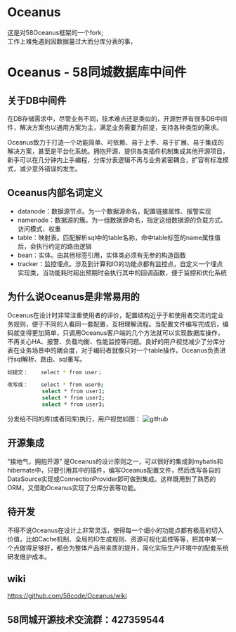 Oceanus
=======
这是对58Oceanus框架的一个fork;<br>
工作上难免遇到因数据量过大而分库分表的事，

# Oceanus  - 58同城数据库中间件

## 关于DB中间件
在DB存储需求中，尽管业务不同，技术难点还是类似的，开源世界有很多DB中间件，解决方案也以通用方案为主，满足业务需要为前提，支持各种类型的需求。

Oceanus致力于打造一个功能简单、可依赖、易于上手、易于扩展、易于集成的解决方案，甚至是平台化系统。拥抱开源，提供各类插件机制集成其他开源项目，新手可以在几分钟内上手编程，分库分表逻辑不再与业务紧密耦合，扩容有标准模式，减少意外错误的发生。

## Oceanus内部名词定义
* datanode：数据源节点。为一个数据源命名，配置链接属性、报警实现
* namenode：数据源的簇。为一组数据源命名，指定这组数据源的负载方式、访问模式、权重
* table：映射表。匹配解析sql中的table名称，命中table标签的name属性值后，会执行约定的路由逻辑
* bean：实体。由其他标签引用，实体类必须有无参的构造函数
* tracker：监控埋点。涉及到计算和IO的功能点都有监控点，自定义一个埋点实现类，当功能耗时超出预期时会执行其中的回调函数，便于监控和优化系统

## 为什么说Oceanus是非常易用的
Oceanus在设计时非常注重使用者的评价，配置结构近乎于和使用者交流约定业务规则，便于不同的人看同一套配置，互相理解流程。当配置文件编写完成后，编码就变得更加简单，只调用Oceanus客户端的几个方法就可以实现数据库操作，不再关心HA、报警、负载均衡、性能监控等问题。良好的用户视觉减少了分库分表在业务场景中的耦合度，对于编码者就像只对一个table操作，Oceanus负责进行sql解析、路由、sql重写。
```sh
如提交：	select * from user；

改写成：	select * from user0;
		   select * from user1;
		   select * from user2;
		   select * from user3;
```
分发给不同的库(或者同库)执行，用户视觉如图：
![github](https://github.com/58code/Oceanus/blob/master/docs/pic/user_view.png "用户视觉") 



## 开源集成
“接地气，拥抱开源” 是Oceanus的设计原则之一，可以很好的集成到mybatis和hibernate中，只要引用其中的插件，编写Oceanus配置文件，然后改写各自的DataSource实现或ConnectionProvider即可做到集成。这样既用到了熟悉的ORM，又借助Oceanus实现了分库分表等功能。


## 待开发
不得不说Oceanus在设计上非常灵活，使得每一个细小的功能点都有极高的切入价值，比如Cache机制、全局的ID生成规则、资源可视化监控等等，把其中某一个点做得足够好，都会为整体产品带来质的提升，简化实际生产环境中的配套系统研发维护成本。


## wiki
https://github.com/58code/Oceanus/wiki

## 58同城开源技术交流群：427359544
